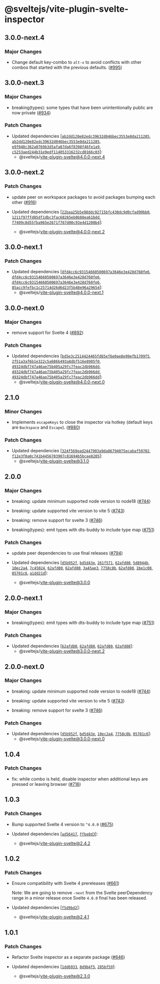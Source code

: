 # @sveltejs/vite-plugin-svelte-inspector

## 3.0.0-next.4
### Major Changes


- Change default key-combo to `alt-x` to avoid conflicts with other combos that started with the previous defaults. ([#995](https://github.com/sveltejs/vite-plugin-svelte/pull/995))

## 3.0.0-next.3
### Major Changes


- breaking(types): some types that have been unintentionally public are now private ([#934](https://github.com/sveltejs/vite-plugin-svelte/pull/934))


### Patch Changes

- Updated dependencies [[`ab2dd120e82edc39632d046bec3553e0da211285`](https://github.com/sveltejs/vite-plugin-svelte/commit/ab2dd120e82edc39632d046bec3553e0da211285), [`ab2dd120e82edc39632d046bec3553e0da211285`](https://github.com/sveltejs/vite-plugin-svelte/commit/ab2dd120e82edc39632d046bec3553e0da211285), [`e9f048c362a0769b3d5afa87da6f8398f46fe1a9`](https://github.com/sveltejs/vite-plugin-svelte/commit/e9f048c362a0769b3d5afa87da6f8398f46fe1a9), [`c5253aed244b31e9edf114053316232cd0166c03`](https://github.com/sveltejs/vite-plugin-svelte/commit/c5253aed244b31e9edf114053316232cd0166c03)]:
  - @sveltejs/vite-plugin-svelte@4.0.0-next.4

## 3.0.0-next.2
### Patch Changes


- update peer on workspace packages to avoid packages bumping each other ([#916](https://github.com/sveltejs/vite-plugin-svelte/pull/916))

- Updated dependencies [[`22baa25b5e98ddc92715bfc430dc9d0cfad99bb0`](https://github.com/sveltejs/vite-plugin-svelte/commit/22baa25b5e98ddc92715bfc430dc9d0cfad99bb0), [`1211f97ffd85df1dbc3fac68265eb0b88ea61bdd`](https://github.com/sveltejs/vite-plugin-svelte/commit/1211f97ffd85df1dbc3fac68265eb0b88ea61bdd), [`f7409c8d55fba965e2671f767d00c93e4d1200b4`](https://github.com/sveltejs/vite-plugin-svelte/commit/f7409c8d55fba965e2671f767d00c93e4d1200b4)]:
  - @sveltejs/vite-plugin-svelte@4.0.0-next.2

## 3.0.0-next.1

### Patch Changes

- Updated dependencies [[`dfd4cc6c93154660500697a3646e3e428d760fe6`](https://github.com/sveltejs/vite-plugin-svelte/commit/dfd4cc6c93154660500697a3646e3e428d760fe6), [`dfd4cc6c93154660500697a3646e3e428d760fe6`](https://github.com/sveltejs/vite-plugin-svelte/commit/dfd4cc6c93154660500697a3646e3e428d760fe6), [`dfd4cc6c93154660500697a3646e3e428d760fe6`](https://github.com/sveltejs/vite-plugin-svelte/commit/dfd4cc6c93154660500697a3646e3e428d760fe6), [`85acc9fefbc1c25714d26d6d23f5b48e96a29654`](https://github.com/sveltejs/vite-plugin-svelte/commit/85acc9fefbc1c25714d26d6d23f5b48e96a29654)]:
  - @sveltejs/vite-plugin-svelte@4.0.0-next.1

## 3.0.0-next.0

### Major Changes

- remove support for Svelte 4 ([#892](https://github.com/sveltejs/vite-plugin-svelte/pull/892))

### Patch Changes

- Updated dependencies [[`bd5e3c2514424465fd65ef6e0ae8e99efb1709f5`](https://github.com/sveltejs/vite-plugin-svelte/commit/bd5e3c2514424465fd65ef6e0ae8e99efb1709f5), [`2f51a3af6b1e322c5a686b493a8dbf516e8985f0`](https://github.com/sveltejs/vite-plugin-svelte/commit/2f51a3af6b1e322c5a686b493a8dbf516e8985f0), [`49324dbf747a46ae75b405a29fc7feac2db966dd`](https://github.com/sveltejs/vite-plugin-svelte/commit/49324dbf747a46ae75b405a29fc7feac2db966dd), [`49324dbf747a46ae75b405a29fc7feac2db966dd`](https://github.com/sveltejs/vite-plugin-svelte/commit/49324dbf747a46ae75b405a29fc7feac2db966dd), [`49324dbf747a46ae75b405a29fc7feac2db966dd`](https://github.com/sveltejs/vite-plugin-svelte/commit/49324dbf747a46ae75b405a29fc7feac2db966dd)]:
  - @sveltejs/vite-plugin-svelte@4.0.0-next.0

## 2.1.0

### Minor Changes

- Implements `escapeKeys` to close the inspector via hotkey (default keys are `Backspace` and `Escape`). ([#880](https://github.com/sveltejs/vite-plugin-svelte/pull/880))

### Patch Changes

- Updated dependencies [[`324f569ead2447903a9da86794075ecabaf59702`](https://github.com/sveltejs/vite-plugin-svelte/commit/324f569ead2447903a9da86794075ecabaf59702), [`f12e3f0a0c741b4456703907c81694b5bcee8205`](https://github.com/sveltejs/vite-plugin-svelte/commit/f12e3f0a0c741b4456703907c81694b5bcee8205)]:
  - @sveltejs/vite-plugin-svelte@3.1.0

## 2.0.0

### Major Changes

- breaking: update minimum supported node version to node18 ([#744](https://github.com/sveltejs/vite-plugin-svelte/pull/744))

- breaking: update supported vite version to vite 5 ([#743](https://github.com/sveltejs/vite-plugin-svelte/pull/743))

- breaking: remove support for svelte 3 ([#746](https://github.com/sveltejs/vite-plugin-svelte/pull/746))

- breaking(types): emit types with dts-buddy to include type map ([#751](https://github.com/sveltejs/vite-plugin-svelte/pull/751))

### Patch Changes

- update peer dependencies to use final releases ([#794](https://github.com/sveltejs/vite-plugin-svelte/pull/794))

- Updated dependencies [[`d5b952f`](https://github.com/sveltejs/vite-plugin-svelte/commit/d5b952f88253e39458a1fbc0a0231b939bba338d), [`bd5d43e`](https://github.com/sveltejs/vite-plugin-svelte/commit/bd5d43e765d35b52b613ddcfd00b8d75491a7d98), [`261f571`](https://github.com/sveltejs/vite-plugin-svelte/commit/261f571c5c148128b64fb4f89e09f8bfeea2f380), [`62afd80`](https://github.com/sveltejs/vite-plugin-svelte/commit/62afd80c3a7bd6430be3c552acdb8baa75aac995), [`5d8944b`](https://github.com/sveltejs/vite-plugin-svelte/commit/5d8944b5a947bc17a25119c51bd283f494db3146), [`10ec2a4`](https://github.com/sveltejs/vite-plugin-svelte/commit/10ec2a4429623382cc1a700fe91c129616bca3ef), [`7c45024`](https://github.com/sveltejs/vite-plugin-svelte/commit/7c45024eb1ac6a17e722697c603d05ff06c5dc9e), [`62afd80`](https://github.com/sveltejs/vite-plugin-svelte/commit/62afd80c3a7bd6430be3c552acdb8baa75aac995), [`62afd80`](https://github.com/sveltejs/vite-plugin-svelte/commit/62afd80c3a7bd6430be3c552acdb8baa75aac995), [`3a45ae3`](https://github.com/sveltejs/vite-plugin-svelte/commit/3a45ae3fcedd8a03859c51a1303aac9abeec8b76), [`7758c8b`](https://github.com/sveltejs/vite-plugin-svelte/commit/7758c8bf13e8adfd3aed9728508884ceb5aad0a1), [`62afd80`](https://github.com/sveltejs/vite-plugin-svelte/commit/62afd80c3a7bd6430be3c552acdb8baa75aac995), [`1be1c08`](https://github.com/sveltejs/vite-plugin-svelte/commit/1be1c085ed75eb8d84cedc5b45077400edd720ef), [`05701c6`](https://github.com/sveltejs/vite-plugin-svelte/commit/05701c63857169abc5b640f762be6abb2a969648), [`a1dd21d`](https://github.com/sveltejs/vite-plugin-svelte/commit/a1dd21d4150bac011162999f4bf06f8663a8d849)]:
  - @sveltejs/vite-plugin-svelte@3.0.0

## 2.0.0-next.1

### Major Changes

- breaking(types): emit types with dts-buddy to include type map ([#751](https://github.com/sveltejs/vite-plugin-svelte/pull/751))

### Patch Changes

- Updated dependencies [[`62afd80`](https://github.com/sveltejs/vite-plugin-svelte/commit/62afd80c3a7bd6430be3c552acdb8baa75aac995), [`62afd80`](https://github.com/sveltejs/vite-plugin-svelte/commit/62afd80c3a7bd6430be3c552acdb8baa75aac995), [`62afd80`](https://github.com/sveltejs/vite-plugin-svelte/commit/62afd80c3a7bd6430be3c552acdb8baa75aac995), [`62afd80`](https://github.com/sveltejs/vite-plugin-svelte/commit/62afd80c3a7bd6430be3c552acdb8baa75aac995)]:
  - @sveltejs/vite-plugin-svelte@3.0.0-next.2

## 2.0.0-next.0

### Major Changes

- breaking: update minimum supported node version to node18 ([#744](https://github.com/sveltejs/vite-plugin-svelte/pull/744))

- breaking: update supported vite version to vite 5 ([#743](https://github.com/sveltejs/vite-plugin-svelte/pull/743))

- breaking: remove support for svelte 3 ([#746](https://github.com/sveltejs/vite-plugin-svelte/pull/746))

### Patch Changes

- Updated dependencies [[`d5b952f`](https://github.com/sveltejs/vite-plugin-svelte/commit/d5b952f88253e39458a1fbc0a0231b939bba338d), [`bd5d43e`](https://github.com/sveltejs/vite-plugin-svelte/commit/bd5d43e765d35b52b613ddcfd00b8d75491a7d98), [`10ec2a4`](https://github.com/sveltejs/vite-plugin-svelte/commit/10ec2a4429623382cc1a700fe91c129616bca3ef), [`7758c8b`](https://github.com/sveltejs/vite-plugin-svelte/commit/7758c8bf13e8adfd3aed9728508884ceb5aad0a1), [`05701c6`](https://github.com/sveltejs/vite-plugin-svelte/commit/05701c63857169abc5b640f762be6abb2a969648)]:
  - @sveltejs/vite-plugin-svelte@3.0.0-next.0

## 1.0.4

### Patch Changes

- fix: while combo is held, disable inspector when additional keys are pressed or leaving browser ([#716](https://github.com/sveltejs/vite-plugin-svelte/pull/716))

## 1.0.3

### Patch Changes

- Bump supported Svelte 4 version to `^4.0.0` ([#675](https://github.com/sveltejs/vite-plugin-svelte/pull/675))

- Updated dependencies [[`ad56417`](https://github.com/sveltejs/vite-plugin-svelte/commit/ad564173abd60d2d095a60a31dbd026d92e307b3), [`ffbe8d3`](https://github.com/sveltejs/vite-plugin-svelte/commit/ffbe8d3ebf8b726a31b7614a38ce4b3a0fad7776)]:
  - @sveltejs/vite-plugin-svelte@2.4.2

## 1.0.2

### Patch Changes

- Ensure compatibility with Svelte 4 prereleases ([#661](https://github.com/sveltejs/vite-plugin-svelte/pull/661))

  Note: We are going to remove `-next` from the Svelte peerDependency range in a minor release once Svelte `4.0.0` final has been released.

- Updated dependencies [[`f5d9bd2`](https://github.com/sveltejs/vite-plugin-svelte/commit/f5d9bd239e23a73417f684c79ba893df42440915)]:
  - @sveltejs/vite-plugin-svelte@2.4.1

## 1.0.1

### Patch Changes

- Refactor Svelte inspector as a separate package ([#646](https://github.com/sveltejs/vite-plugin-svelte/pull/646))

- Updated dependencies [[`1dd6933`](https://github.com/sveltejs/vite-plugin-svelte/commit/1dd69334240cea76e7db57b5ef1d70ed7f02c8f4), [`8d9b4f5`](https://github.com/sveltejs/vite-plugin-svelte/commit/8d9b4f591686f06357eb12b0ea1d1a21ab8c62a0), [`285bf59`](https://github.com/sveltejs/vite-plugin-svelte/commit/285bf593b3c3385cd305b8213bf3a3d6e44f7fb2)]:
  - @sveltejs/vite-plugin-svelte@2.3.0
